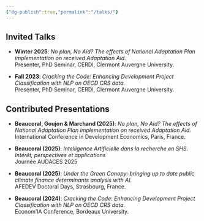 ```yaml
---
{"dg-publish":true,"permalink":"/talks/"}
---
```


## Invited Talks

- **Winter 2025**: *No plan, No Aid? The effects of National Adaptation Plan implementation on received Adaptation Aid.*  
  Presenter, PhD Seminar, CERDI, Clermont Auvergne University.

- **Fall 2023**: *Cracking the Code: Enhancing Development Project Classification with NLP on OECD CRS data.*  
  Presenter, PhD Seminar, CERDI, Clermont Auvergne University.

## Contributed Presentations

- **Beaucoral, Goujon & Marchand (2025)**: *No plan, No Aid? The effects of National Adaptation Plan implementation on received Adaptation Aid.*  
  International Conference in Development Economics, Paris, France.

- **Beaucoral (2025)**: *Intelligence Artificielle dans la recherche en SHS. Intérêt, perspectives et applications*  
  Journée AUDACES 2025

- **Beaucoral (2025)**: *Under the Green Canopy: bringing up to date public climate finance determinants analysis with AI.*  
  AFEDEV Doctoral Days, Strasbourg, France.

- **Beaucoral (2024)**: *Cracking the Code: Enhancing Development Project Classification with NLP on OECD CRS data.*  
  Econom’IA Conference, Bordeaux University.







